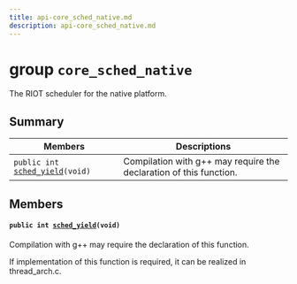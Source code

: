 ```yaml
---
title: api-core_sched_native.md
description: api-core_sched_native.md
---
```

# group `core_sched_native` 

The RIOT scheduler for the native platform.

## Summary

 Members                        | Descriptions                                
--------------------------------|---------------------------------------------
`public int `[`sched_yield`](#group__core__sched__native_1ga357cd4b34c13011749dfffb42b489f09)`(void)`            | Compilation with g++ may require the declaration of this function.

## Members

#### `public int `[`sched_yield`](#group__core__sched__native_1ga357cd4b34c13011749dfffb42b489f09)`(void)` 

Compilation with g++ may require the declaration of this function.

If implementation of this function is required, it can be realized in thread_arch.c.

